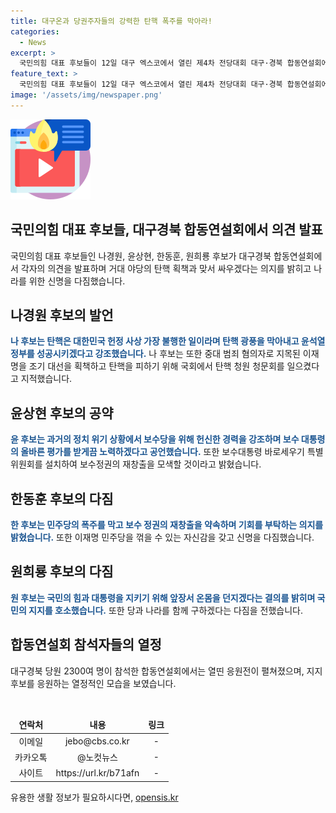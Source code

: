 ```yaml
---
title: 대구온과 당권주자들의 강력한 탄핵 폭주를 막아라!
categories:
  - News
excerpt: >
  국민의힘 대표 후보들이 12일 대구 엑스코에서 열린 제4차 전당대회 대구·경북 합동연설회에서 단합을 다졌다. 나경원 후보는 이재명에 대한 비판과 탄핵을 언급했고, 윤상현 후보는 보수대통령 바로세우기 특별위원회 설립을 약속했다. 한동훈 후보는 민주당 폭주를 제압하고 보수 정권을 재창출할 것을 약속하며, 원희룡 후보는 대구경북과 함께 국민의힘과 나라를 지킬 것을 강조했다. 대구경북 당원 2300여 명이 참석한 이날 행사는 뜨거운 응원 속에 진행됐다.
feature_text: >
  국민의힘 대표 후보들이 12일 대구 엑스코에서 열린 제4차 전당대회 대구·경북 합동연설회에서 단합을 다졌다. 나경원 후보는 이재명에 대한 비판과 탄핵을 언급했고, 윤상현 후보는 보수대통령 바로세우기 특별위원회 설립을 약속했다. 한동훈 후보는 민주당 폭주를 제압하고 보수 정권을 재창출할 것을 약속하며, 원희룡 후보는 대구경북과 함께 국민의힘과 나라를 지킬 것을 강조했다. 대구경북 당원 2300여 명이 참석한 이날 행사는 뜨거운 응원 속에 진행됐다.
image: '/assets/img/newspaper.png'
---
```


<p><img src="/assets/img/news.png" alt="rentncar 속보" /></p>

<h2 data-ke-size="size26">국민의힘 대표 후보들, 대구경북 합동연설회에서 의견 발표</h2>

<p data-ke-size="size16">국민의힘 대표 후보들인 나경원, 윤상현, 한동훈, 원희룡 후보가 대구경북 합동연설회에서 각자의 의견을 발표하며 거대 야당의 탄핵 획책과 맞서 싸우겠다는 의지를 밝히고 나라를 위한 신명을 다짐했습니다.</p>

<h2 data-ke-size="size26">나경원 후보의 발언</h2>

<p data-ke-size="size16"><b><span style="color: #1a5490;">나 후보는 탄핵은 대한민국 헌정 사상 가장 불행한 일이라며 탄핵 광풍을 막아내고 윤석열 정부를 성공시키겠다고 강조했습니다.</span></b> 나 후보는 또한 중대 범죄 혐의자로 지목된 이재명을 조기 대선을 획책하고 탄핵을 피하기 위해 국회에서 탄핵 청원 청문회를 일으켰다고 지적했습니다.</p>

<h2 data-ke-size="size26">윤상현 후보의 공약</h2>

<p data-ke-size="size16"><b><span style="color: #1a5490;">윤 후보는 과거의 정치 위기 상황에서 보수당을 위해 헌신한 경력을 강조하며 보수 대통령의 올바른 평가를 받게끔 노력하겠다고 공언했습니다.</span></b> 또한 보수대통령 바로세우기 특별위원회를 설치하여 보수정권의 재창출을 모색할 것이라고 밝혔습니다.</p>

<h2 data-ke-size="size26">한동훈 후보의 다짐</h2>

<p data-ke-size="size16"><b><span style="color: #1a5490;">한 후보는 민주당의 폭주를 막고 보수 정권의 재창출을 약속하며 기회를 부탁하는 의지를 밝혔습니다.</span></b> 또한 이재명 민주당을 꺾을 수 있는 자신감을 갖고 신명을 다짐했습니다.</p>

<h2 data-ke-size="size26">원희룡 후보의 다짐</h2>

<p data-ke-size="size16"><b><span style="color: #1a5490;">원 후보는 국민의 힘과 대통령을 지키기 위해 앞장서 온몸을 던지겠다는 결의를 밝히며 국민의 지지를 호소했습니다.</span></b> 또한 당과 나라를 함께 구하겠다는 다짐을 전했습니다.</p>

<h2 data-ke-size="size26">합동연설회 참석자들의 열정</h2>

<p data-ke-size="size16">대구경북 당원 2300여 명이 참석한 합동연설회에서는 열띤 응원전이 펼쳐졌으며, 지지 후보를 응원하는 열정적인 모습을 보였습니다.</p>

<p data-ke-size="size16">&nbsp;</p>

<table>
    <thead>
        <tr>
            <td style="text-align: center; height: 17px;"><b>연락처</b></td>
            <td style="text-align: center; height: 17px;"><b>내용</b></td>
            <td style="text-align: center; height: 17px;"><b>링크</b></td>
        </tr>
    </thead>
    <tbody>
        <tr>
            <td style="text-align: center;">이메일</td>
            <td style="text-align: center;">jebo@cbs.co.kr</td>
            <td style="text-align: center;">-</td>
        </tr>
        <tr>
            <td style="text-align: center;">카카오톡</td>
            <td style="text-align: center;">@노컷뉴스</td>
            <td style="text-align: center;">-</td>
        </tr>
        <tr>
            <td style="text-align: center;">사이트</td>
            <td style="text-align: center;">https://url.kr/b71afn</td>
            <td style="text-align: center;">-</td>
        </tr>
    </tbody>
</table>

<p data-ke-size="size16"></p>
유용한 생활 정보가 필요하시다면, <a href="https://opensis.kr" rel="dofollow">opensis.kr</a>


